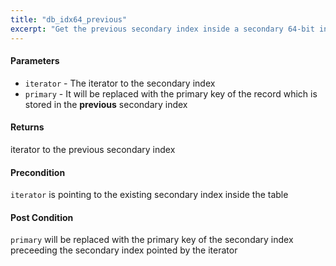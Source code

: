 ```yaml
---
title: "db_idx64_previous"
excerpt: "Get the previous secondary index inside a secondary 64-bit integer index table."
---
```

#### Parameters
* `iterator` - The iterator to the secondary index 
* `primary` - It will be replaced with the primary key of the record which is stored in the **previous** secondary index 

#### Returns
iterator to the previous secondary index 

#### Precondition
`iterator` is pointing to the existing secondary index inside the table 

#### Post Condition
`primary` will be replaced with the primary key of the secondary index preceeding the secondary index pointed by the iterator